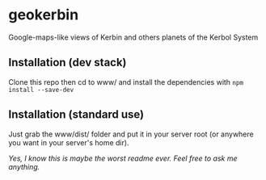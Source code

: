 # geokerbin
Google-maps-like views of Kerbin and others planets of the Kerbol System

## Installation (dev stack)
Clone this repo then cd to www/ and install the dependencies with `npm install --save-dev`

## Installation (standard use)
Just grab the www/dist/ folder and put it in your server root (or anywhere you want in your server's home dir).


*Yes, I know this is maybe the worst readme ever. Feel free to ask me anything.*
